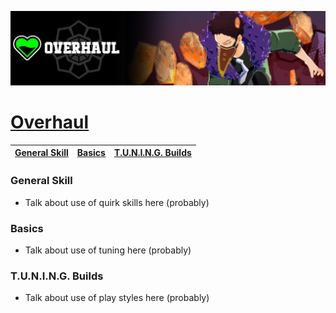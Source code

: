 <p align="center">
    <img src="https://raw.githubusercontent.com/HydrosPlays/ultrarumbleguide/refs/heads/main/images/3400.png" /><br/>
</p>

# [Overhaul](https://ultrarumble.com/character/34)

| [General Skill](#general-skill) | [Basics](#basics) | [T.U.N.I.N.G. Builds](#tuning-builds) |
|---------------------------------|------------------|--------------------------------------|

### General Skill
- Talk about use of quirk skills here (probably)
  
### Basics 
- Talk about use of tuning here (probably)

### T.U.N.I.N.G. Builds
- Talk about use of play styles here (probably)
